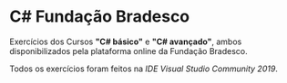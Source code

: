 # C# Fundação Bradesco
 Exercícios dos Cursos **"C# básico"** e **"C# avançado"**, ambos disponibilizados pela plataforma online da Fundação Bradesco.

Todos os exercícios foram feitos na *IDE Visual Studio Community 2019*.
